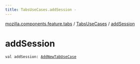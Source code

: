 ```yaml
---
title: TabsUseCases.addSession - 
---
```


[mozilla.components.feature.tabs](../index.html) / [TabsUseCases](index.html) / [addSession](./add-session.html)

# addSession

`val addSession: `[`AddNewTabUseCase`](-add-new-tab-use-case/index.html)